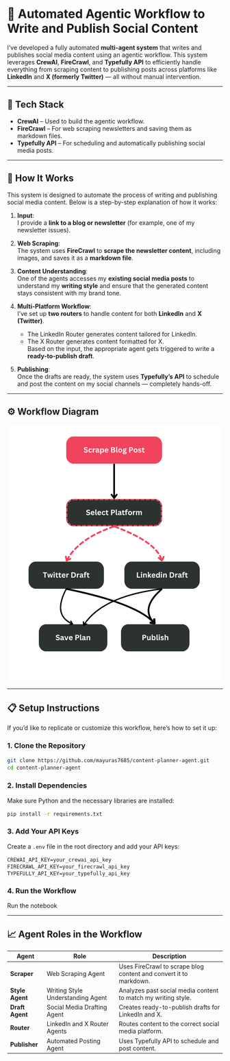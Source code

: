 # 📢 Automated Agentic Workflow to Write and Publish Social Content  

I’ve developed a fully automated **multi-agent system** that writes and publishes social media content using an agentic workflow. This system leverages **CrewAI**, **FireCrawl**, and **Typefully API** to efficiently handle everything from scraping content to publishing posts across platforms like **LinkedIn** and **X (formerly Twitter)** — all without manual intervention.  

---

## 🧩 **Tech Stack**  
- **CrewAI** – Used to build the agentic workflow.  
- **FireCrawl** – For web scraping newsletters and saving them as markdown files.  
- **Typefully API** – For scheduling and automatically publishing social media posts.  

---

## 🚀 **How It Works**  
This system is designed to automate the process of writing and publishing social media content. Below is a step-by-step explanation of how it works:  

1. **Input**:  
   I provide a **link to a blog or newsletter** (for example, one of my newsletter issues).  

2. **Web Scraping**:  
   The system uses **FireCrawl** to **scrape the newsletter content**, including images, and saves it as a **markdown file**.  

3. **Content Understanding**:  
   One of the agents accesses my **existing social media posts** to understand my **writing style** and ensure that the generated content stays consistent with my brand tone.  

4. **Multi-Platform Workflow**:  
   I’ve set up **two routers** to handle content for both **LinkedIn** and **X (Twitter)**.  
   - The LinkedIn Router generates content tailored for LinkedIn.  
   - The X Router generates content formatted for X.  
   Based on the input, the appropriate agent gets triggered to write a **ready-to-publish draft**.  

5. **Publishing**:  
   Once the drafts are ready, the system uses **Typefully’s API** to schedule and post the content on my social channels — completely hands-off.  

---

## ⚙️ **Workflow Diagram**  


![AI Agentic Workflow](flow.png)
  

---

## 📋 **Setup Instructions**  
If you’d like to replicate or customize this workflow, here’s how to set it up:  

### **1. Clone the Repository**  
```bash  
git clone https://github.com/mayuras7685/content-planner-agent.git  
cd content-planner-agent
```  

### **2. Install Dependencies**  
Make sure Python and the necessary libraries are installed:  
```bash  
pip install -r requirements.txt  
```  

### **3. Add Your API Keys**  
Create a `.env` file in the root directory and add your API keys:  
```env  
CREWAI_API_KEY=your_crewai_api_key  
FIRECRAWL_API_KEY=your_firecrawl_api_key  
TYPEFULLY_API_KEY=your_typefully_api_key  
```  

### **4. Run the Workflow**  
Run the notebook

---

## 📈 **Agent Roles in the Workflow**  

| Agent         | Role                                  | Description                                               |  
|---------------|---------------------------------------|-----------------------------------------------------------|  
| **Scraper**   | Web Scraping Agent                    | Uses FireCrawl to scrape blog content and convert it to markdown. |  
| **Style Agent** | Writing Style Understanding Agent   | Analyzes past social media content to match my writing style. |  
| **Draft Agent** | Social Media Drafting Agent         | Creates ready-to-publish drafts for LinkedIn and X.        |  
| **Router**    | LinkedIn and X Router Agents          | Routes content to the correct social media platform.       |  
| **Publisher** | Automated Posting Agent               | Uses Typefully API to schedule and post content.           |  
